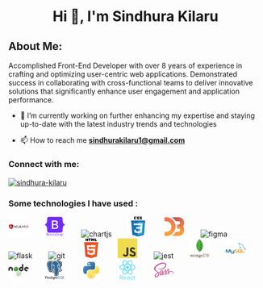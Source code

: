<h1 align="center">Hi 👋, I'm Sindhura Kilaru</h1>
<h2 align="left">About Me: </h2>
<p align="left">Accomplished Front-End Developer with over 8 years of experience in crafting and optimizing user-centric web applications. Demonstrated success in collaborating with cross-functional teams to deliver innovative solutions that significantly enhance user engagement and application performance.</p>

- 🔭 I’m currently working on further enhancing my expertise and staying up-to-date with the latest industry trends and technologies

- 📫 How to reach me **sindhurakilaru1@gmail.com**

<h3 align="left">Connect with me:</h3>
<p align="left">
<a href="https://linkedin.com/in/sindhura-kilaru" target="blank"><img align="center" src="https://raw.githubusercontent.com/rahuldkjain/github-profile-readme-generator/master/src/images/icons/Social/linked-in-alt.svg" alt="sindhura-kilaru" height="30" width="40" /></a>
</p>

<h3 align="left">Some technologies I have used :</h3>
<p align="left"> 
  <img src="https://raw.githubusercontent.com/devicons/devicon/master/icons/angularjs/angularjs-original-wordmark.svg" alt="angularjs" width="40" height="40"/>&emsp;&emsp;
  <img src="https://raw.githubusercontent.com/devicons/devicon/master/icons/bootstrap/bootstrap-plain-wordmark.svg" alt="bootstrap" width="40" height="40"/>&emsp;&emsp;
  <img src="https://www.chartjs.org/media/logo-title.svg" alt="chartjs" width="40" height="40"/>&emsp;&emsp;
  <img src="https://raw.githubusercontent.com/devicons/devicon/master/icons/css3/css3-original-wordmark.svg" alt="css3" width="40" height="40"/>&emsp;&emsp;
  <img src="https://raw.githubusercontent.com/devicons/devicon/master/icons/d3js/d3js-original.svg" alt="d3js" width="40" height="40"/>&emsp;&emsp;
  <img src="https://www.vectorlogo.zone/logos/figma/figma-icon.svg" alt="figma" width="40" height="40"/>&emsp;&emsp;
  <img src="https://www.vectorlogo.zone/logos/pocoo_flask/pocoo_flask-icon.svg" alt="flask" width="40" height="40"/>&emsp;&emsp;
  <img src="https://www.vectorlogo.zone/logos/git-scm/git-scm-icon.svg" alt="git" width="40" height="40"/>&emsp;&emsp;
  <img src="https://raw.githubusercontent.com/devicons/devicon/master/icons/html5/html5-original-wordmark.svg" alt="html5" width="40" height="40"/>&emsp;&emsp;
  <img src="https://raw.githubusercontent.com/devicons/devicon/master/icons/javascript/javascript-original.svg" alt="javascript" width="40" height="40"/>&emsp;&emsp;
  <img src="https://www.vectorlogo.zone/logos/jestjsio/jestjsio-icon.svg" alt="jest" width="40" height="40"/>&emsp;&emsp;
  <img src="https://raw.githubusercontent.com/devicons/devicon/master/icons/mongodb/mongodb-original-wordmark.svg" alt="mongodb" width="40" height="40"/>&emsp;&emsp;
  <img src="https://raw.githubusercontent.com/devicons/devicon/master/icons/mysql/mysql-original-wordmark.svg" alt="mysql" width="40" height="40"/>&emsp;&emsp;
  <img src="https://raw.githubusercontent.com/devicons/devicon/master/icons/nodejs/nodejs-original-wordmark.svg" alt="nodejs" width="40" height="40"/>&emsp;&emsp;
  <img src="https://raw.githubusercontent.com/devicons/devicon/master/icons/postgresql/postgresql-original-wordmark.svg" alt="postgresql" width="40" height="40"/>&emsp;&emsp;
  <img src="https://raw.githubusercontent.com/devicons/devicon/master/icons/python/python-original.svg" alt="python" width="40" height="40"/>&emsp;&emsp;
  <img src="https://raw.githubusercontent.com/devicons/devicon/master/icons/react/react-original-wordmark.svg" alt="react" width="40" height="40"/>&emsp;&emsp;
  <img src="https://raw.githubusercontent.com/devicons/devicon/master/icons/sass/sass-original.svg" alt="sass" width="40" height="40"/>&emsp;&emsp;
</p>
